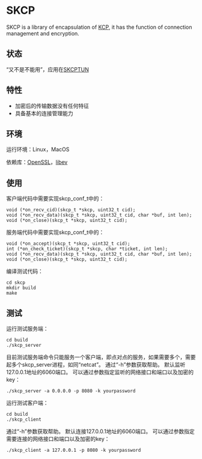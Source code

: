 # SKCP
SKCP is a library of encapsulation of [KCP](https://github.com/skywind3000/kcp), it has the function of connection management and encryption.

## 状态
“又不是不能用”，应用在[SKCPTUN](https://github.com/xboss/skcptun)

## 特性
* 加密后的传输数据没有任何特征
* 具备基本的连接管理能力

## 环境
运行环境：Linux，MacOS

依赖库：[OpenSSL](https://github.com/openssl/openssl/blob/master/INSTALL.md#installing-openssl)，[libev](https://github.com/enki/libev)

## 使用
客户端代码中需要实现skcp_conf_t中的：
```
void (*on_recv_cid)(skcp_t *skcp, uint32_t cid);
void (*on_recv_data)(skcp_t *skcp, uint32_t cid, char *buf, int len);
void (*on_close)(skcp_t *skcp, uint32_t cid);
```

服务端代码中需要实现skcp_conf_t中的：
```
void (*on_accept)(skcp_t *skcp, uint32_t cid);
int (*on_check_ticket)(skcp_t *skcp, char *ticket, int len);
void (*on_recv_data)(skcp_t *skcp, uint32_t cid, char *buf, int len);
void (*on_close)(skcp_t *skcp, uint32_t cid);
```
编译测试代码：
```
cd skcp
mkdir build
make
```

## 测试
运行测试服务端：
```
cd build
./skcp_server
```
目前测试服务端命令只能服务一个客户端，即点对点的服务，如果需要多个，需要起多个skcp_server进程，如同“netcat”。
通过“-h”参数获取帮助。
默认监听127.0.0.1地址的6060端口。
可以通过参数指定监听的网络接口和端口以及加密的key：
```
./skcp_server -a 0.0.0.0 -p 8080 -k yourpassword
```

运行测试客户端：
```
cd build
./skcp_client
```
通过“-h”参数获取帮助。
默认连接127.0.0.1地址的6060端口。
可以通过参数指定需要连接的网络接口和端口以及加密的key：
```
./skcp_client -a 127.0.0.1 -p 8080 -k yourpassword
```